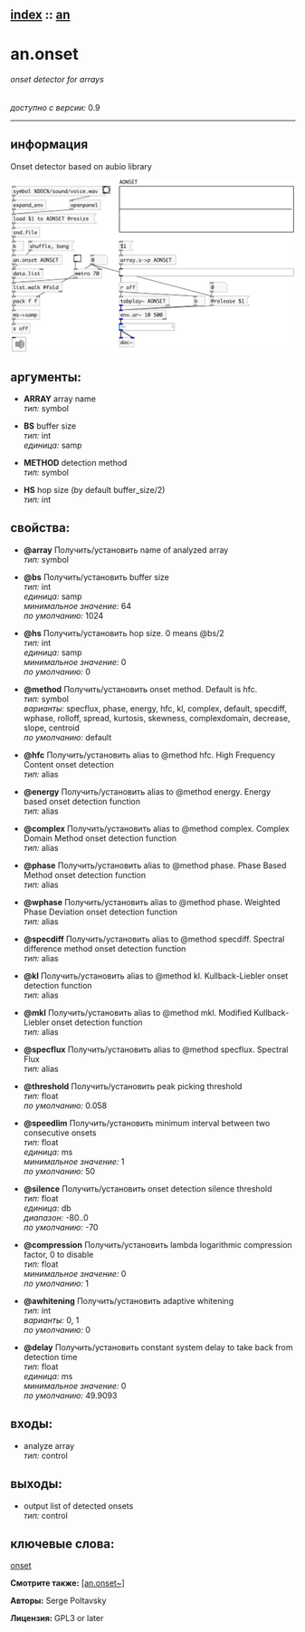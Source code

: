 [index](index.html) :: [an](category_an.html)
---

# an.onset

###### onset detector for arrays

*доступно с версии:* 0.9

---


## информация
Onset detector based on aubio library


[![example](../examples/img/an.onset.jpg)](../examples/pd/an.onset.pd)



## аргументы:

* **ARRAY**
array name<br>
_тип:_ symbol<br>

* **BS**
buffer size<br>
_тип:_ int<br>
_единица:_ samp<br>

* **METHOD**
detection method<br>
_тип:_ symbol<br>

* **HS**
hop size (by default buffer_size/2)<br>
_тип:_ int<br>





## свойства:

* **@array** 
Получить/установить name of analyzed array<br>
_тип:_ symbol<br>

* **@bs** 
Получить/установить buffer size<br>
_тип:_ int<br>
_единица:_ samp<br>
_минимальное значение:_ 64<br>
_по умолчанию:_ 1024<br>

* **@hs** 
Получить/установить hop size. 0 means @bs/2<br>
_тип:_ int<br>
_единица:_ samp<br>
_минимальное значение:_ 0<br>
_по умолчанию:_ 0<br>

* **@method** 
Получить/установить onset method. Default is hfc.<br>
_тип:_ symbol<br>
_варианты:_ specflux, phase, energy, hfc, kl, complex, default, specdiff, wphase, rolloff, spread, kurtosis, skewness, complexdomain, decrease, slope, centroid<br>
_по умолчанию:_ default<br>

* **@hfc** 
Получить/установить alias to @method hfc. High Frequency Content onset detection<br>
_тип:_ alias<br>

* **@energy** 
Получить/установить alias to @method energy. Energy based onset detection function<br>
_тип:_ alias<br>

* **@complex** 
Получить/установить alias to @method complex. Complex Domain Method onset detection function<br>
_тип:_ alias<br>

* **@phase** 
Получить/установить alias to @method phase. Phase Based Method onset detection function<br>
_тип:_ alias<br>

* **@wphase** 
Получить/установить alias to @method phase. Weighted Phase Deviation onset detection function<br>
_тип:_ alias<br>

* **@specdiff** 
Получить/установить alias to @method specdiff. Spectral difference method onset detection function<br>
_тип:_ alias<br>

* **@kl** 
Получить/установить alias to @method kl. Kullback-Liebler onset detection function<br>
_тип:_ alias<br>

* **@mkl** 
Получить/установить alias to @method mkl. Modified Kullback-Liebler onset detection function<br>
_тип:_ alias<br>

* **@specflux** 
Получить/установить alias to @method specflux. Spectral Flux<br>
_тип:_ alias<br>

* **@threshold** 
Получить/установить peak picking threshold<br>
_тип:_ float<br>
_по умолчанию:_ 0.058<br>

* **@speedlim** 
Получить/установить minimum interval between two consecutive onsets<br>
_тип:_ float<br>
_единица:_ ms<br>
_минимальное значение:_ 1<br>
_по умолчанию:_ 50<br>

* **@silence** 
Получить/установить onset detection silence threshold<br>
_тип:_ float<br>
_единица:_ db<br>
_диапазон:_ -80..0<br>
_по умолчанию:_ -70<br>

* **@compression** 
Получить/установить lambda logarithmic compression factor, 0 to disable<br>
_тип:_ float<br>
_минимальное значение:_ 0<br>
_по умолчанию:_ 1<br>

* **@awhitening** 
Получить/установить adaptive whitening<br>
_тип:_ int<br>
_варианты:_ 0, 1<br>
_по умолчанию:_ 0<br>

* **@delay** 
Получить/установить constant system delay to take back from detection time<br>
_тип:_ float<br>
_единица:_ ms<br>
_минимальное значение:_ 0<br>
_по умолчанию:_ 49.9093<br>



## входы:

* analyze array<br>
_тип:_ control



## выходы:

* output list of detected onsets<br>
_тип:_ control



## ключевые слова:

[onset](keywords/onset.html)



**Смотрите также:**
[\[an.onset~\]](an.onset~.html)




**Авторы:** Serge Poltavsky




**Лицензия:** GPL3 or later





